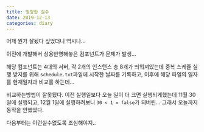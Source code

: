 ```yaml
---
title: 멍청한 실수
date: 2019-12-13
categories: diary
---
```

어제 뭔가 잘됬다 싶었더니 역시나...

이전에 개발해서 상용반영해놓은 컴포넌트가 문제가 발생...

해당 컴포넌트는 4대의 서버, 각 2개의 인스턴스 총 8개가 띄워져있는데 중복 스케쥴 실행 방지를 위해
```schedule.txt```파일에 시작한 날짜를 기록하고, 이후에 해당 파일의 일자를 현재일자과 비교를 하는데...

비교하는방법이 잘못됬다.
이전 실행일보다 오늘 일이 더 크면 실행되게했는데
11월 30일에 실행되고, 12월 1일에 실행하려보니 ```30 < 1 = false```가 되버린... 그래서 오늘까지 동작을 안했었다.

다음부터는 이런실수없도록 조심해야지..
